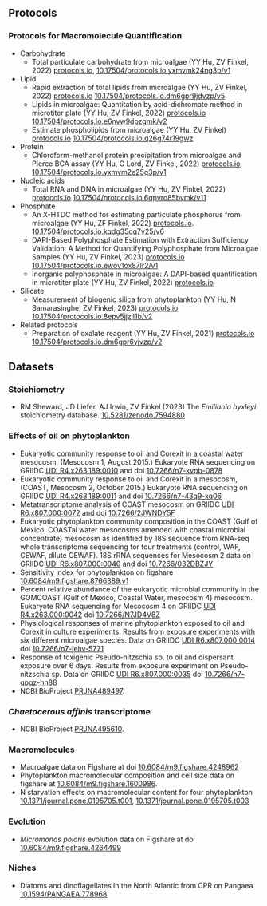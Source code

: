 ## Protocols

### Protocols for Macromolecule Quantification

* Carbohydrate
    * Total particulate carbohydrate from microalgae (YY Hu, ZV Finkel, 2022) [protocols.io](https://www.protocols.io/view/total-particulate-carbohydrate-from-microalgae-yxmvmk24ng3p/v1), [10.17504/protocols.io.yxmvmk24ng3p/v1](https://dx.doi.org/10.17504/protocols.io.yxmvmk24ng3p/v1)
* Lipid
    * Rapid extraction of total lipids from microalgae (YY Hu, ZV Finkel, 2022) [protocols.io](https://dx.doi.org/10.17504/protocols.io.dm6gpr9jdvzp/v5) [10.17504/protocols.io.dm6gpr9jdvzp/v5](https://dx.doi.org/10.17504/protocols.io.dm6gpr9jdvzp/v5)
    * Lipids in microalgae: Quantitation by acid-dichromate method in microtiter plate (YY Hu, ZV Finkel, 2022) [protocols.io](https://dx.doi.org/10.17504/protocols.io.e6nvw9dpzgmk/v2) [10.17504/protocols.io.e6nvw9dpzgmk/v2](https://dx.doi.org/10.17504/protocols.io.e6nvw9dpzgmk/v2)
    * Estimate phospholipids from microalgae (YY Hu, ZV Finkel) [protocols.io](https://www.protocols.io/view/estimate-phospholipids-from-microalgae-q26g74r19gwz/v2) [10.17504/protocols.io.q26g74r19gwz](https://dx.doi.org/10.17504/protocols.io.q26g74r19gwz/v2)
* Protein
    * Chloroform-methanol protein precipitation from microalgae and Pierce BCA assay (YY Hu, C Lord, ZV Finkel, 2022) [protocols.io](https://www.protocols.io/view/chloroform-methanol-protein-precipitation-from-mic-yxmvm2e25g3p/v1), [10.17504/protocols.io.yxmvm2e25g3p/v1](https://dx.doi.org/10.17504/protocols.io.yxmvm2e25g3p/v1)
* Nucleic acids
    * Total RNA and DNA in microalgae (YY Hu, ZV Finkel, 2022) [protocols.io](https://www.protocols.io/view/total-rna-and-dna-from-microalgae-12-samples-per-m-6qpvro85bvmk/v11) [10.17504/protocols.io.6qpvro85bvmk/v11](https://dx.doi.org/10.17504/protocols.io.6qpvro85bvmk/v11)
* Phosphate
    * An X-HTDC method for estimating particulate phosphorus from microalgae (YY Hu, ZF Finkel, 2022) [protocols.io](https://www.protocols.io/view/an-x-htdc-method-for-estimating-particulate-phosph-kqdg35dq7v25/v6). [10.17504/protocols.io.kqdg35dq7v25/v6](https://dx.doi.org/10.17504/protocols.io.kqdg35dq7v25/v6)
    * DAPI-Based Polyphosphate Estimation with Extraction Sufficiency Validation: A Method for Quantifying Polyphosphate from Microalgae Samples (YY Hu, ZV Finkel, 2023) [protocols.io](https://www.protocols.io/view/dapi-based-polyphosphate-estimation-with-extractio-ewov1ox87lr2/v1) [10.17504/protocols.io.ewov1ox87lr2/v1](https://dx.doi.org/10.17504/protocols.io.ewov1ox87lr2/v1)
    * Inorganic polyphosphate in microalgae: A DAPI-based quantification in microtiter plate (YY Hu, ZV Finkel, 2022) [protocols.io](https://www.protocols.io/view/inorganic-polyphosphate-from-microalgae-a-dapi-bas-n2bvjy3rpvk5/v6)
* Silicate
    * Measurement of biogenic silica from phytoplankton (YY Hu, N Samarasinghe, ZV Finkel, 2023) [protocols.io](https://www.protocols.io/view/measurement-of-biogenic-silica-from-plankton-8epv5jjzjl1b/v2) [10.17504/protocols.io.8epv5jjzjl1b/v2](https://dx.doi.org/10.17504/protocols.io.8epv5jjzjl1b/v2)
* Related protocols
    * Preparation of oxalate reagent (YY Hu, ZV Finkel, 2021) [protocols.io](https://www.protocols.io/view/preparation-of-oxalate-reagent-dm6gpr6yjvzp/v2) [10.17504/protocols.io.dm6gpr6yjvzp/v2](https://dx.doi.org/10.17504/protocols.io.dm6gpr6yjvzp/v2)
 

## Datasets

### Stoichiometry

- RM Sheward, JD Liefer, AJ Irwin, ZV Finkel (2023) The _Emiliania hyxleyi_ stoichiometry database. [10.5281/zenodo.7594880](https://dx.doi.org/10.5281/zenodo.7594880)

### Effects of oil on phytoplankton

- Eukaryotic community response to oil and Corexit in a coastal water mesocosm, (Mesocosm 1, August 2015.) Eukaryote RNA sequencing on GRIIDC [UDI R4.x263.189:0010](https://data.gulfresearchinitiative.org/data/R4.x263.189:0010) and doi [10.7266/n7-kvpb-0878](https://dx.doi.org/10.7266/n7-kvpb-0878)
- Eukaryotic community response to oil and Corexit in a mesocosm, (COAST, Mesocosm 2, October 2015.) Eukaryote RNA sequencing on GRIIDC [UDI R4.x263.189:0011](https://data.gulfresearchinitiative.org/data/R4.x263.189:0011) and doi [10.7266/n7-43q9-xq06](http://dx.doi.org/10.7266/n7-43q9-xq06)
- Metatranscriptome analysis of COAST mesocosm on GRIIDC [UDI R6.x807.000:0072](https://data.gulfresearchinitiative.org/data/R6.x807.000:0072) and doi [10.7266/2JWNDY5F](https://dx.doi.org/10.7266/2JWNDY5F)
- Eukaryotic phytoplankton community composition in the COAST (Gulf of Mexico, COASTal water mesocosms amended with coastal microbial concentrate) mesocosm as identified by 18S sequence from RNA-seq whole transcriptome sequencing for four treatments (control, WAF, CEWAF, dilute CEWAF).  18S rRNA sequences for Mesocosm 2 data on GRIIDC [UDI R6.x807.000:0040](https://data.gulfresearchinitiative.org/data/R6.x807.000:0040) and doi [10.7266/032DBZJY](https://dx.doi.org/10.7266/032DBZJY)
- Sensitivity index for phytoplankton on figshare [10.6084/m9.figshare.8766389.v1](https://doi.org/10.6084/m9.figshare.8766389.v1)
- Percent relative abundance of the eukaryotic microbial community in the GOMCOAST (Gulf of Mexico, Coastal Water, mesocosm 4) mesocosm. Eukaryote RNA sequencing for Mesocosm 4 on GRIIDC [UDI R4.x263.000:0042](https://data.gulfresearchinitiative.org/data/R4.x263.000:0042) doi [10.7266/N7JD4V8Z](https://10.7266/N7JD4V8Z)
- Physiological responses of marine phytoplankton exposed to oil and Corexit in culture experiments.  Results from exposure experiments with six different microalgae species.  Data on GRIIDC [UDI R6.x807.000:0014](https://data.gulfresearchinitiative.org/data/R6.x807.000:0014) doi [10.7266/n7-jehv-5771](https://dx.doi.org/10.7266/n7-jehv-5771)
- Response of toxigenic Pseudo-nitzschia sp. to oil and dispersant exposure over 6 days.  Results from exposure experiment on Pseudo-nitzschia sp. Data on GRIIDC [UDI R6.x807.000:0035](https://data.gulfresearchinitiative.org/data/R6.x807.000:0035) doi [10.7266/n7-qpqz-hn88](https://dx.doi.org/10.7266/n7-qpqz-hn88)
- NCBI BioProject [PRJNA489497](https://www.ncbi.nlm.nih.gov/bioproject/PRJNA489497).


### _Chaetocerous affinis_ transcriptome

- NCBI BioProject [PRJNA495610](https://www.ncbi.nlm.nih.gov/bioproject/PRJNA495610).

### Macromolecules

- Macroalgae data on Figshare at doi [10.6084/m9.figshare.4248962](https://doi.org/10.6084/m9.figshare.4248962)
- Phytoplankton macromolecular composition and cell size data on figshare at [10.6084/m9.figshare.1600986](http://dx.doi.org/10.6084/m9.figshare.1600986).
- N starvation effects on macromolecular content for four phytoplankton [10.1371/journal.pone.0195705.t001](https://doi.org/10.1371/journal.pone.0195705.t001), [10.1371/journal.pone.0195705.t003](https://doi.org/10.1371/journal.pone.0195705.t003)

### Evolution

- _Micromonas polaris_ evolution data on Figshare at doi [10.6084/m9.figshare.4264499](https://dx.doi.org/10.6084/m9.figshare.4264499)

### Niches

- Diatoms and dinoflagellates in the North Atlantic from CPR on Pangaea [10.1594/PANGAEA.778968](http://doi.pangaea.de/10.1594/PANGAEA.778968)

